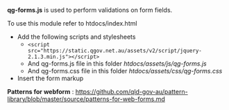 **qg-forms.js** is used to perform validations on form fields.

To use this module refer to htdocs/index.html

* Add the following scripts and stylesheets
    * ```<script src="https://static.qgov.net.au/assets/v2/script/jquery-2.1.3.min.js"></script>```
    * And qg-forms.js file in this folder *htdocs/assets/js/qg-forms.js* 
    * And qg-forms.css file in this folder *htdocs/assets/css/qg-forms.css*
* Insert the form markup

**Patterns for webform** :
https://github.com/qld-gov-au/pattern-library/blob/master/source/patterns-for-web-forms.md